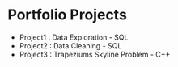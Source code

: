 # Portfolio Projects

- Project1 : Data Exploration - SQL  
- Project2 : Data Cleaning - SQL
- Project3 : Trapeziums Skyline Problem - C++
